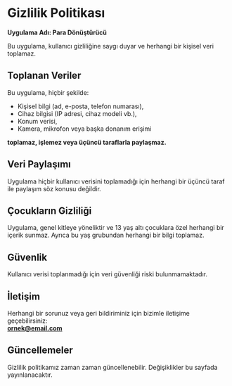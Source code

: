 # Gizlilik Politikası

**Uygulama Adı: Para Dönüştürücü**

Bu uygulama, kullanıcı gizliliğine saygı duyar ve herhangi bir kişisel veri toplamaz.

## Toplanan Veriler
Bu uygulama, hiçbir şekilde:
- Kişisel bilgi (ad, e-posta, telefon numarası),
- Cihaz bilgisi (IP adresi, cihaz modeli vb.),
- Konum verisi,
- Kamera, mikrofon veya başka donanım erişimi

**toplamaz, işlemez veya üçüncü taraflarla paylaşmaz.**

## Veri Paylaşımı
Uygulama hiçbir kullanıcı verisini toplamadığı için herhangi bir üçüncü taraf ile paylaşım söz konusu değildir.

## Çocukların Gizliliği
Uygulama, genel kitleye yöneliktir ve 13 yaş altı çocuklara özel herhangi bir içerik sunmaz. Ayrıca bu yaş grubundan herhangi bir bilgi toplamaz.

## Güvenlik
Kullanıcı verisi toplanmadığı için veri güvenliği riski bulunmamaktadır.

## İletişim
Herhangi bir sorunuz veya geri bildiriminiz için bizimle iletişime geçebilirsiniz:  
**ornek@email.com**

## Güncellemeler
Gizlilik politikamız zaman zaman güncellenebilir. Değişiklikler bu sayfada yayınlanacaktır.
